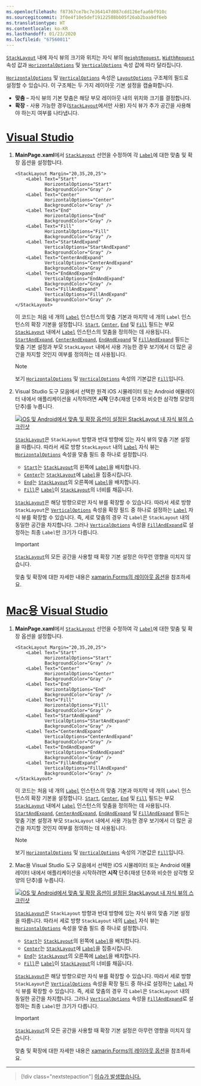 ```yaml
---
ms.openlocfilehash: f87367ce7bc7e364147d087cdd126efaa6bf910c
ms.sourcegitcommit: 3f0e4f10e5def19122588bb05f26ab2baa9df6eb
ms.translationtype: HT
ms.contentlocale: ko-KR
ms.lasthandoff: 01/23/2020
ms.locfileid: "67560011"
---
```

[`StackLayout`](xref:Xamarin.Forms.StackLayout) 내에 자식 뷰의 크기와 위치는 자식 뷰의 [`HeightRequest`](xref:Xamarin.Forms.VisualElement.HeightRequest), [`WidthRequest`](xref:Xamarin.Forms.VisualElement.WidthRequest) 속성 값과 [`HorizontalOptions`](xref:Xamarin.Forms.View.HorizontalOptions) 및 [`VerticalOptions`](xref:Xamarin.Forms.View.VerticalOptions) 속성 값에 따라 달라집니다.

[`HorizontalOptions`](xref:Xamarin.Forms.View.HorizontalOptions) 및 [`VerticalOptions`](xref:Xamarin.Forms.View.VerticalOptions) 속성은 [`LayoutOptions`](xref:Xamarin.Forms.LayoutOptions) 구조체의 필드로 설정할 수 있습니다. 이 구조체는 두 가지 레이아웃 기본 설정을 캡슐화합니다.

- **맞춤** – 자식 뷰의 기본 맞춤은 해당 부모 레이아웃 내의 위치와 크기를 결정합니다.
- **확장** - 사용 가능한 경우([`StackLayout`](xref:Xamarin.Forms.StackLayout)에서만 사용) 자식 뷰가 추가 공간을 사용해야 하는지 여부를 나타냅니다.

# <a name="visual-studiotabvswin"></a>[Visual Studio](#tab/vswin)

1. **MainPage.xaml**에서 [`StackLayout`](xref:Xamarin.Forms.StackLayout) 선언을 수정하여 각 [`Label`](xref:Xamarin.Forms.Label)에 대한 맞춤 및 확장 옵션을 설정합니다.

    ```xaml
    <StackLayout Margin="20,35,20,25">
        <Label Text="Start"
               HorizontalOptions="Start"
               BackgroundColor="Gray" />
        <Label Text="Center"
               HorizontalOptions="Center"
               BackgroundColor="Gray" />
        <Label Text="End"
               HorizontalOptions="End"
               BackgroundColor="Gray" />
        <Label Text="Fill"
               HorizontalOptions="Fill"
               BackgroundColor="Gray" />
        <Label Text="StartAndExpand"
               VerticalOptions="StartAndExpand"
               BackgroundColor="Gray" />
        <Label Text="CenterAndExpand"
               VerticalOptions="CenterAndExpand"
               BackgroundColor="Gray" />
        <Label Text="EndAndExpand"
               VerticalOptions="EndAndExpand"
               BackgroundColor="Gray" />
        <Label Text="FillAndExpand"
               VerticalOptions="FillAndExpand"
               BackgroundColor="Gray" />
    </StackLayout>
    ```

    이 코드는 처음 네 개의 [`Label`](xref:Xamarin.Forms.Label) 인스턴스의 맞춤 기본과 마지막 네 개의 `Label` 인스턴스의 확장 기본을 설정합니다. [`Start`](xref:Xamarin.Forms.LayoutOptions.Start), [`Center`](xref:Xamarin.Forms.LayoutOptions.Center), [`End`](xref:Xamarin.Forms.LayoutOptions.End) 및 [`Fill`](xref:Xamarin.Forms.LayoutOptions.Fill) 필드는 부모 [`StackLayout`](xref:Xamarin.Forms.StackLayout) 내에서 [`Label`](xref:Xamarin.Forms.Label) 인스턴스의 맞춤을 정의하는 데 사용됩니다. [`StartAndExpand`](xref:Xamarin.Forms.LayoutOptions.StartAndExpand), [`CenterAndExpand`](xref:Xamarin.Forms.LayoutOptions.CenterAndExpand), [`EndAndExpand`](xref:Xamarin.Forms.LayoutOptions.EndAndExpand) 및 [`FillAndExpand`](xref:Xamarin.Forms.LayoutOptions.FillAndExpand) 필드는 맞춤 기본 설정과 부모 `StackLayout` 내에서 사용 가능한 경우 보기에서 더 많은 공간을 차지할 것인지 여부를 정의하는 데 사용됩니다.

    > [!NOTE]
    > 보기 [`HorizontalOptions`](xref:Xamarin.Forms.View.HorizontalOptions) 및 [`VerticalOptions`](xref:Xamarin.Forms.View.VerticalOptions) 속성의 기본값은 [`Fill`](xref:Xamarin.Forms.LayoutOptions.Fill)입니다.

1. Visual Studio 도구 모음에서 선택한 원격 iOS 시뮬레이터 또는 Android 에뮬레이터 내에서 애플리케이션을 시작하려면 **시작** 단추(재생 단추와 비슷한 삼각형 모양의 단추)를 누릅니다.

    [![iOS 및 Android에서 맞춤 및 확장 옵션이 설정된 StackLayout 내 자식 뷰의 스크린샷](../images/alignment-expansion.png "맞춤 및 확장이 설정된 레이블 인스턴스를 포함하는 StackLayout")](../images/alignment-expansion-large.png#lightbox "맞춤 및 확장이 설정된 레이블 인스턴스를 포함하는 StackLayout")

    [`StackLayout`](xref:Xamarin.Forms.StackLayout)은 `StackLayout` 방향과 반대 방향에 있는 자식 뷰의 맞춤 기본 설정을 따릅니다. 따라서 세로 방향 `StackLayout` 내의 [`Label`](xref:Xamarin.Forms.Label) 자식 뷰는 [`HorizontalOptions`](xref:Xamarin.Forms.View.HorizontalOptions) 속성을 맞춤 필드 중 하나로 설정합니다.

    - [`Start`](xref:Xamarin.Forms.LayoutOptions.Start)는 [`StackLayout`](xref:Xamarin.Forms.StackLayout)의 왼쪽에 [`Label`](xref:Xamarin.Forms.Label)을 배치합니다.
    - [`Center`](xref:Xamarin.Forms.LayoutOptions.Center)는 [`StackLayout`](xref:Xamarin.Forms.StackLayout)에 [`Label`](xref:Xamarin.Forms.Label)을 집중시킵니다.
    - [`End`](xref:Xamarin.Forms.LayoutOptions.End)는 [`StackLayout`](xref:Xamarin.Forms.StackLayout)의 오른쪽에 [`Label`](xref:Xamarin.Forms.Label)을 배치합니다.
    - [`Fill`](xref:Xamarin.Forms.LayoutOptions.Fill)은 [`Label`](xref:Xamarin.Forms.Label)이 [`StackLayout`](xref:Xamarin.Forms.StackLayout)의 너비를 채웁니다.

    [`StackLayout`](xref:Xamarin.Forms.StackLayout)은 해당 방향으로만 자식 뷰를 확장할 수 있습니다. 따라서 세로 방향 `StackLayout`은 [`VerticalOptions`](xref:Xamarin.Forms.View.VerticalOptions) 속성을 확장 필드 중 하나로 설정하는 [`Label`](xref:Xamarin.Forms.Label) 자식 뷰를 확장할 수 있습니다. 즉, 세로 맞춤의 경우 각 `Label`은 `StackLayout` 내의 동일한 공간을 차지합니다. 그러나 [`VerticalOptions`](xref:Xamarin.Forms.View.VerticalOptions) 속성을 [`FillAndExpand`](xref:Xamarin.Forms.LayoutOptions.FillAndExpand)로 설정하는 최종 `Label`만 크기가 다릅니다.

    > [!IMPORTANT]
    > [`StackLayout`](xref:Xamarin.Forms.StackLayout)의 모든 공간을 사용할 때 확장 기본 설정은 아무런 영향을 미치지 않습니다.

    맞춤 및 확장에 대한 자세한 내용은 [xamarin.Forms의 레이아웃 옵션](~/xamarin-forms/user-interface/layouts/layout-options.md)을 참조하세요.

# <a name="visual-studio-for-mactabvsmac"></a>[Mac용 Visual Studio](#tab/vsmac)

1. **MainPage.xaml**에서 [`StackLayout`](xref:Xamarin.Forms.StackLayout) 선언을 수정하여 각 [`Label`](xref:Xamarin.Forms.Label)에 대한 맞춤 및 확장 옵션을 설정합니다.

    ```xaml
    <StackLayout Margin="20,35,20,25">
        <Label Text="Start"
               HorizontalOptions="Start"
               BackgroundColor="Gray" />
        <Label Text="Center"
               HorizontalOptions="Center"
               BackgroundColor="Gray" />
        <Label Text="End"
               HorizontalOptions="End"
               BackgroundColor="Gray" />
        <Label Text="Fill"
               HorizontalOptions="Fill"
               BackgroundColor="Gray" />
        <Label Text="StartAndExpand"
               VerticalOptions="StartAndExpand"
               BackgroundColor="Gray" />
        <Label Text="CenterAndExpand"
               VerticalOptions="CenterAndExpand"
               BackgroundColor="Gray" />
        <Label Text="EndAndExpand"
               VerticalOptions="EndAndExpand"
               BackgroundColor="Gray" />
        <Label Text="FillAndExpand"
               VerticalOptions="FillAndExpand"
               BackgroundColor="Gray" />
    </StackLayout>
    ```

    이 코드는 처음 네 개의 [`Label`](xref:Xamarin.Forms.Label) 인스턴스의 맞춤 기본과 마지막 네 개의 `Label` 인스턴스의 확장 기본을 설정합니다. [`Start`](xref:Xamarin.Forms.LayoutOptions.Start), [`Center`](xref:Xamarin.Forms.LayoutOptions.Center), [`End`](xref:Xamarin.Forms.LayoutOptions.End) 및 [`Fill`](xref:Xamarin.Forms.LayoutOptions.Fill) 필드는 부모 [`StackLayout`](xref:Xamarin.Forms.StackLayout) 내에서 [`Label`](xref:Xamarin.Forms.Label) 인스턴스의 맞춤을 정의하는 데 사용됩니다. [`StartAndExpand`](xref:Xamarin.Forms.LayoutOptions.StartAndExpand), [`CenterAndExpand`](xref:Xamarin.Forms.LayoutOptions.CenterAndExpand), [`EndAndExpand`](xref:Xamarin.Forms.LayoutOptions.EndAndExpand) 및 [`FillAndExpand`](xref:Xamarin.Forms.LayoutOptions.FillAndExpand) 필드는 맞춤 기본 설정과 부모 `StackLayout` 내에서 사용 가능한 경우 보기에서 더 많은 공간을 차지할 것인지 여부를 정의하는 데 사용됩니다.

    > [!NOTE]
    > 보기 [`HorizontalOptions`](xref:Xamarin.Forms.View.HorizontalOptions) 및 [`VerticalOptions`](xref:Xamarin.Forms.View.VerticalOptions) 속성의 기본값은 [`Fill`](xref:Xamarin.Forms.LayoutOptions.Fill)입니다.

1. Mac용 Visual Studio 도구 모음에서 선택한 iOS 시뮬레이터 또는 Android 에뮬레이터 내에서 애플리케이션을 시작하려면 **시작** 단추(재생 단추와 비슷한 삼각형 모양의 단추)를 누릅니다.

    [![iOS 및 Android에서 맞춤 및 확장 옵션이 설정된 StackLayout 내 자식 뷰의 스크린샷](../images/alignment-expansion.png "맞춤 및 확장이 설정된 레이블 인스턴스를 포함하는 StackLayout")](../images/alignment-expansion-large.png#lightbox "맞춤 및 확장이 설정된 레이블 인스턴스를 포함하는 StackLayout")

    [`StackLayout`](xref:Xamarin.Forms.StackLayout)은 `StackLayout` 방향과 반대 방향에 있는 자식 뷰의 맞춤 기본 설정을 따릅니다. 따라서 세로 방향 `StackLayout` 내의 [`Label`](xref:Xamarin.Forms.Label) 자식 뷰는 [`HorizontalOptions`](xref:Xamarin.Forms.View.HorizontalOptions) 속성을 맞춤 필드 중 하나로 설정합니다.

    - [`Start`](xref:Xamarin.Forms.LayoutOptions.Start)는 [`StackLayout`](xref:Xamarin.Forms.StackLayout)의 왼쪽에 [`Label`](xref:Xamarin.Forms.Label)을 배치합니다.
    - [`Center`](xref:Xamarin.Forms.LayoutOptions.Center)는 [`StackLayout`](xref:Xamarin.Forms.StackLayout)에 [`Label`](xref:Xamarin.Forms.Label)을 집중시킵니다.
    - [`End`](xref:Xamarin.Forms.LayoutOptions.End)는 [`StackLayout`](xref:Xamarin.Forms.StackLayout)의 오른쪽에 [`Label`](xref:Xamarin.Forms.Label)을 배치합니다.
    - [`Fill`](xref:Xamarin.Forms.LayoutOptions.Fill)은 [`Label`](xref:Xamarin.Forms.Label)이 [`StackLayout`](xref:Xamarin.Forms.StackLayout)의 너비를 채웁니다.

    [`StackLayout`](xref:Xamarin.Forms.StackLayout)은 해당 방향으로만 자식 뷰를 확장할 수 있습니다. 따라서 세로 방향 `StackLayout`은 [`VerticalOptions`](xref:Xamarin.Forms.View.VerticalOptions) 속성을 확장 필드 중 하나로 설정하는 [`Label`](xref:Xamarin.Forms.Label) 자식 뷰를 확장할 수 있습니다. 즉, 세로 맞춤의 경우 각 `Label`은 `StackLayout` 내의 동일한 공간을 차지합니다. 그러나 [`VerticalOptions`](xref:Xamarin.Forms.View.VerticalOptions) 속성을 [`FillAndExpand`](xref:Xamarin.Forms.LayoutOptions.FillAndExpand)로 설정하는 최종 `Label`만 크기가 다릅니다.

    > [!IMPORTANT]
    > [`StackLayout`](xref:Xamarin.Forms.StackLayout)의 모든 공간을 사용할 때 확장 기본 설정은 아무런 영향을 미치지 않습니다.

    맞춤 및 확장에 대한 자세한 내용은 [xamarin.Forms의 레이아웃 옵션](~/xamarin-forms/user-interface/layouts/layout-options.md)을 참조하세요.

-----

> [!div class="nextstepaction"]
> [이슈가 발생했습니다.](https://github.com/MicrosoftDocs/xamarin-docs/issues/new?title=StackLayout+Tutorial+Step+3+Feedback&template=tutorial_template.md)
